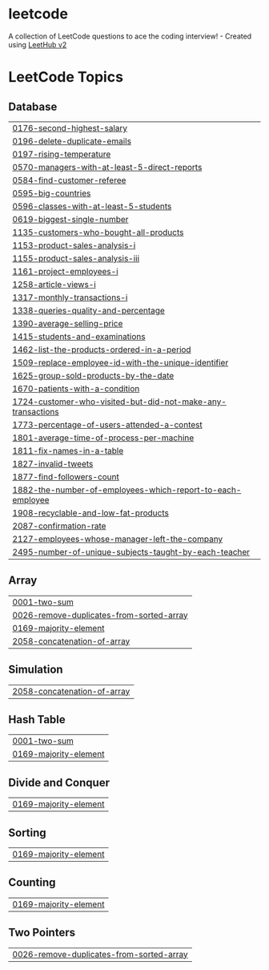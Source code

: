 # leetcode
A collection of LeetCode questions to ace the coding interview! - Created using [LeetHub v2](https://github.com/arunbhardwaj/LeetHub-2.0)

<!---LeetCode Topics Start-->
# LeetCode Topics
## Database
|  |
| ------- |
| [0176-second-highest-salary](https://github.com/rutujakenjalkar/leetcode/tree/master/0176-second-highest-salary) |
| [0196-delete-duplicate-emails](https://github.com/rutujakenjalkar/leetcode/tree/master/0196-delete-duplicate-emails) |
| [0197-rising-temperature](https://github.com/rutujakenjalkar/leetcode/tree/master/0197-rising-temperature) |
| [0570-managers-with-at-least-5-direct-reports](https://github.com/rutujakenjalkar/leetcode/tree/master/0570-managers-with-at-least-5-direct-reports) |
| [0584-find-customer-referee](https://github.com/rutujakenjalkar/leetcode/tree/master/0584-find-customer-referee) |
| [0595-big-countries](https://github.com/rutujakenjalkar/leetcode/tree/master/0595-big-countries) |
| [0596-classes-with-at-least-5-students](https://github.com/rutujakenjalkar/leetcode/tree/master/0596-classes-with-at-least-5-students) |
| [0619-biggest-single-number](https://github.com/rutujakenjalkar/leetcode/tree/master/0619-biggest-single-number) |
| [1135-customers-who-bought-all-products](https://github.com/rutujakenjalkar/leetcode/tree/master/1135-customers-who-bought-all-products) |
| [1153-product-sales-analysis-i](https://github.com/rutujakenjalkar/leetcode/tree/master/1153-product-sales-analysis-i) |
| [1155-product-sales-analysis-iii](https://github.com/rutujakenjalkar/leetcode/tree/master/1155-product-sales-analysis-iii) |
| [1161-project-employees-i](https://github.com/rutujakenjalkar/leetcode/tree/master/1161-project-employees-i) |
| [1258-article-views-i](https://github.com/rutujakenjalkar/leetcode/tree/master/1258-article-views-i) |
| [1317-monthly-transactions-i](https://github.com/rutujakenjalkar/leetcode/tree/master/1317-monthly-transactions-i) |
| [1338-queries-quality-and-percentage](https://github.com/rutujakenjalkar/leetcode/tree/master/1338-queries-quality-and-percentage) |
| [1390-average-selling-price](https://github.com/rutujakenjalkar/leetcode/tree/master/1390-average-selling-price) |
| [1415-students-and-examinations](https://github.com/rutujakenjalkar/leetcode/tree/master/1415-students-and-examinations) |
| [1462-list-the-products-ordered-in-a-period](https://github.com/rutujakenjalkar/leetcode/tree/master/1462-list-the-products-ordered-in-a-period) |
| [1509-replace-employee-id-with-the-unique-identifier](https://github.com/rutujakenjalkar/leetcode/tree/master/1509-replace-employee-id-with-the-unique-identifier) |
| [1625-group-sold-products-by-the-date](https://github.com/rutujakenjalkar/leetcode/tree/master/1625-group-sold-products-by-the-date) |
| [1670-patients-with-a-condition](https://github.com/rutujakenjalkar/leetcode/tree/master/1670-patients-with-a-condition) |
| [1724-customer-who-visited-but-did-not-make-any-transactions](https://github.com/rutujakenjalkar/leetcode/tree/master/1724-customer-who-visited-but-did-not-make-any-transactions) |
| [1773-percentage-of-users-attended-a-contest](https://github.com/rutujakenjalkar/leetcode/tree/master/1773-percentage-of-users-attended-a-contest) |
| [1801-average-time-of-process-per-machine](https://github.com/rutujakenjalkar/leetcode/tree/master/1801-average-time-of-process-per-machine) |
| [1811-fix-names-in-a-table](https://github.com/rutujakenjalkar/leetcode/tree/master/1811-fix-names-in-a-table) |
| [1827-invalid-tweets](https://github.com/rutujakenjalkar/leetcode/tree/master/1827-invalid-tweets) |
| [1877-find-followers-count](https://github.com/rutujakenjalkar/leetcode/tree/master/1877-find-followers-count) |
| [1882-the-number-of-employees-which-report-to-each-employee](https://github.com/rutujakenjalkar/leetcode/tree/master/1882-the-number-of-employees-which-report-to-each-employee) |
| [1908-recyclable-and-low-fat-products](https://github.com/rutujakenjalkar/leetcode/tree/master/1908-recyclable-and-low-fat-products) |
| [2087-confirmation-rate](https://github.com/rutujakenjalkar/leetcode/tree/master/2087-confirmation-rate) |
| [2127-employees-whose-manager-left-the-company](https://github.com/rutujakenjalkar/leetcode/tree/master/2127-employees-whose-manager-left-the-company) |
| [2495-number-of-unique-subjects-taught-by-each-teacher](https://github.com/rutujakenjalkar/leetcode/tree/master/2495-number-of-unique-subjects-taught-by-each-teacher) |
## Array
|  |
| ------- |
| [0001-two-sum](https://github.com/rutujakenjalkar/leetcode/tree/master/0001-two-sum) |
| [0026-remove-duplicates-from-sorted-array](https://github.com/rutujakenjalkar/leetcode/tree/master/0026-remove-duplicates-from-sorted-array) |
| [0169-majority-element](https://github.com/rutujakenjalkar/leetcode/tree/master/0169-majority-element) |
| [2058-concatenation-of-array](https://github.com/rutujakenjalkar/leetcode/tree/master/2058-concatenation-of-array) |
## Simulation
|  |
| ------- |
| [2058-concatenation-of-array](https://github.com/rutujakenjalkar/leetcode/tree/master/2058-concatenation-of-array) |
## Hash Table
|  |
| ------- |
| [0001-two-sum](https://github.com/rutujakenjalkar/leetcode/tree/master/0001-two-sum) |
| [0169-majority-element](https://github.com/rutujakenjalkar/leetcode/tree/master/0169-majority-element) |
## Divide and Conquer
|  |
| ------- |
| [0169-majority-element](https://github.com/rutujakenjalkar/leetcode/tree/master/0169-majority-element) |
## Sorting
|  |
| ------- |
| [0169-majority-element](https://github.com/rutujakenjalkar/leetcode/tree/master/0169-majority-element) |
## Counting
|  |
| ------- |
| [0169-majority-element](https://github.com/rutujakenjalkar/leetcode/tree/master/0169-majority-element) |
## Two Pointers
|  |
| ------- |
| [0026-remove-duplicates-from-sorted-array](https://github.com/rutujakenjalkar/leetcode/tree/master/0026-remove-duplicates-from-sorted-array) |
<!---LeetCode Topics End-->